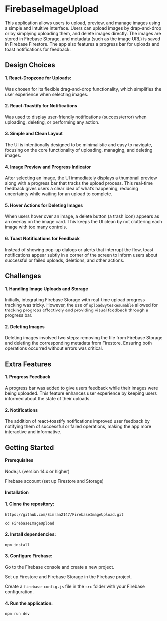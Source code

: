 
# FirebaseImageUpload

This application allows users to upload, preview, and manage images using a simple and intuitive interface. Users can upload images by drap-and-drop or by simplying uploading them, and delete images directly. The images are stored in Firebase Storage, and metadata (such as the image URL) is saved in Firebase Firestore. The app also features a progress bar for uploads and toast notifications for feedback.

## Design Choices

#### 1. React-Dropzone for Uploads: 
Was chosen for its flexible drag-and-drop functionality, which simplifies the user experience when selecting images.

#### 2. React-Toastify for Notifications
Was used to display user-friendly notifications (success/error) when uploading, deleting, or performing any action. 

#### 3. Simple and Clean Layout
The UI is intentionally designed to be minimalistic and easy to navigate, focusing on the core functionality of uploading, managing, and deleting images. 

#### 4. Image Preview and Progress Indicator
After selecting an image, the UI immediately displays a thumbnail preview along with a progress bar that tracks the upload process. This real-time feedback gives users a clear idea of what’s happening, reducing uncertainty while waiting for an upload to complete.

#### 5. Hover Actions for Deleting Images
When users hover over an image, a delete button (a trash icon) appears as an overlay on the image card. This keeps the UI clean by not cluttering each image with too many controls.

#### 6. Toast Notifications for Feedback
Instead of showing pop-up dialogs or alerts that interrupt the flow, toast notifications appear subtly in a corner of the screen to inform users about successful or failed uploads, deletions, and other actions.


## Challenges

#### 1. Handling Image Uploads and Storage
Initially, integrating Firebase Storage with real-time upload progress tracking was tricky. However, the use of ```uploadBytesResumable``` allowed for tracking progress effectively and providing visual feedback through a progress bar.

#### 2. Deleting Images
Deleting images involved two steps: removing the file from Firebase Storage and deleting the corresponding metadata from Firestore. Ensuring both operations occurred without errors was critical.
## Extra Features

#### 1. Progress Feedback
A progress bar was added to give users feedback while their images were being uploaded. This feature enhances user experience by keeping users informed about the state of their uploads.

#### 2. Notifications
The addition of react-toastify notifications improved user feedback by notifying them of successful or failed operations, making the app more interactive and informative.

## Getting Started

#### Prerequisites
Node.js (version 14.x or higher)

Firebase account (set up Firestore and Storage)

#### Installation
#### 1. Clone the repository:

```https://github.com/Simran2147/FirebaseImageUpload.git```

```cd FirebaseImageUpload```

#### 2. Install dependencies:

```npm install```

#### 3. Configure Firebase:
Go to the Firebase console and create a new project.

Set up Firestore and Firebase Storage in the Firebase project.

Create a ```firebase-config.js``` file in the ```src``` folder with your Firebase configuration.

#### 4. Run the application:
```npm run dev```
